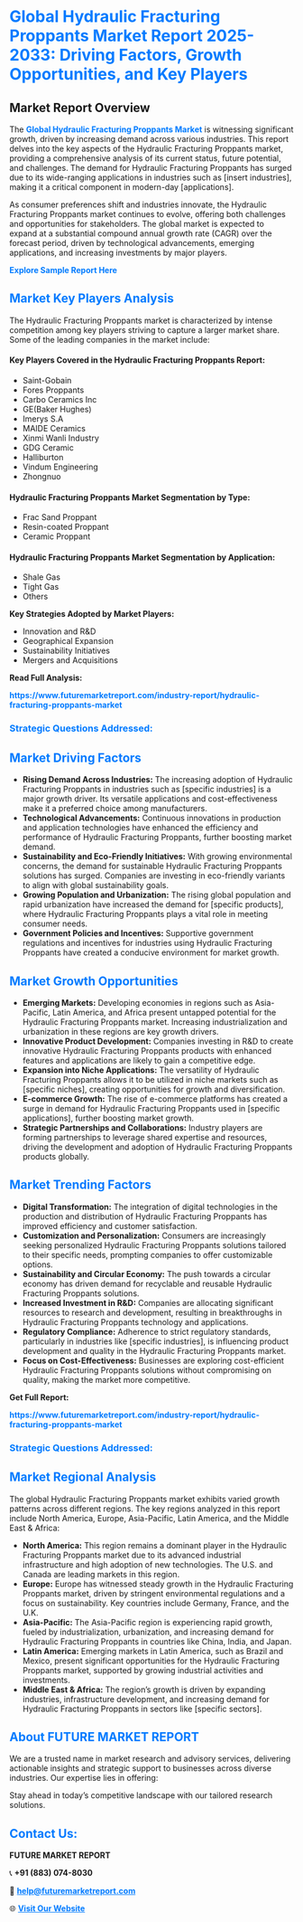 <h1 style="color: #007BFF;">Global Hydraulic Fracturing Proppants Market Report 2025-2033: Driving Factors, Growth Opportunities, and Key Players</h1>

<section id="overview">
<h2>Market Report Overview</h2>
<p>The <a href="https://www.futuremarketreport.com/industry-report/hydraulic-fracturing-proppants-market" style="color: #007BFF; text-decoration: none;"><strong>Global Hydraulic Fracturing Proppants Market</strong></a> is witnessing significant growth, driven by increasing demand across various industries. This report delves into the key aspects of the Hydraulic Fracturing Proppants market, providing a comprehensive analysis of its current status, future potential, and challenges. The demand for Hydraulic Fracturing Proppants has surged due to its wide-ranging applications in industries such as [insert industries], making it a critical component in modern-day [applications].</p>
<p>As consumer preferences shift and industries innovate, the Hydraulic Fracturing Proppants market continues to evolve, offering both challenges and opportunities for stakeholders. The global market is expected to expand at a substantial compound annual growth rate (CAGR) over the forecast period, driven by technological advancements, emerging applications, and increasing investments by major players.</p>
</section>

<section id="overview">
<p><a href="https://www.futuremarketreport.com/request-sample/reportId=60246" style="color: #007BFF; text-decoration: none;"><strong>Explore Sample Report Here</strong></a></p>
</section>

<section id="key-players">
<h2 style="color: #007BFF;">Market Key Players Analysis</h2>
<p>The Hydraulic Fracturing Proppants market is characterized by intense competition among key players striving to capture a larger market share. Some of the leading companies in the market include:</p>
<h4>Key Players Covered in the Hydraulic Fracturing Proppants Report:</h4>
<ul><li>Saint-Gobain</li><li>Fores Proppants</li><li>Carbo Ceramics Inc</li><li>GE(Baker Hughes)</li><li>Imerys S.A</li><li>MAIDE Ceramics</li><li>Xinmi Wanli Industry</li><li>GDG Ceramic</li><li>Halliburton</li><li>Vindum Engineering</li><li>Zhongnuo</li></ul>
<h4>Hydraulic Fracturing Proppants Market Segmentation by Type:</h4>
<ul><li>Frac Sand Proppant</li><li>Resin-coated Proppant</li><li>Ceramic Proppant</li></ul>

<h4>Hydraulic Fracturing Proppants Market Segmentation by Application:</h4>
<ul><li>Shale Gas</li><li>Tight Gas</li><li>Others</li></ul>
<p><strong>Key Strategies Adopted by Market Players:</strong></p>
<ul>
<li>Innovation and R&D</li>
<li>Geographical Expansion</li>
<li>Sustainability Initiatives</li>
<li>Mergers and Acquisitions</li>
</ul>
</section>

<section>
<p><strong>Read Full Analysis: </strong></p><a href="https://www.futuremarketreport.com/industry-report/hydraulic-fracturing-proppants-market" style="color: #007BFF; text-decoration: none;"><strong>https://www.futuremarketreport.com/industry-report/hydraulic-fracturing-proppants-market</strong></a>
<h3 style="color: #007BFF;">Strategic Questions Addressed:</h3>
</section>

<section id="driving-factors">
<h2 style="color: #007BFF;">Market Driving Factors</h2>
<ul>
<li><strong>Rising Demand Across Industries:</strong> The increasing adoption of Hydraulic Fracturing Proppants in industries such as [specific industries] is a major growth driver. Its versatile applications and cost-effectiveness make it a preferred choice among manufacturers.</li>
<li><strong>Technological Advancements:</strong> Continuous innovations in production and application technologies have enhanced the efficiency and performance of Hydraulic Fracturing Proppants, further boosting market demand.</li>
<li><strong>Sustainability and Eco-Friendly Initiatives:</strong> With growing environmental concerns, the demand for sustainable Hydraulic Fracturing Proppants solutions has surged. Companies are investing in eco-friendly variants to align with global sustainability goals.</li>
<li><strong>Growing Population and Urbanization:</strong> The rising global population and rapid urbanization have increased the demand for [specific products], where Hydraulic Fracturing Proppants plays a vital role in meeting consumer needs.</li>
<li><strong>Government Policies and Incentives:</strong> Supportive government regulations and incentives for industries using Hydraulic Fracturing Proppants have created a conducive environment for market growth.</li>
</ul>
</section>

<section id="growth-opportunities">
<h2 style="color: #007BFF;">Market Growth Opportunities</h2>
<ul>
<li><strong>Emerging Markets:</strong> Developing economies in regions such as Asia-Pacific, Latin America, and Africa present untapped potential for the Hydraulic Fracturing Proppants market. Increasing industrialization and urbanization in these regions are key growth drivers.</li>
<li><strong>Innovative Product Development:</strong> Companies investing in R&D to create innovative Hydraulic Fracturing Proppants products with enhanced features and applications are likely to gain a competitive edge.</li>
<li><strong>Expansion into Niche Applications:</strong> The versatility of Hydraulic Fracturing Proppants allows it to be utilized in niche markets such as [specific niches], creating opportunities for growth and diversification.</li>
<li><strong>E-commerce Growth:</strong> The rise of e-commerce platforms has created a surge in demand for Hydraulic Fracturing Proppants used in [specific applications], further boosting market growth.</li>
<li><strong>Strategic Partnerships and Collaborations:</strong> Industry players are forming partnerships to leverage shared expertise and resources, driving the development and adoption of Hydraulic Fracturing Proppants products globally.</li>
</ul>
</section>

<section id="trending-factors">
<h2 style="color: #007BFF;">Market Trending Factors</h2>
<ul>
<li><strong>Digital Transformation:</strong> The integration of digital technologies in the production and distribution of Hydraulic Fracturing Proppants has improved efficiency and customer satisfaction.</li>
<li><strong>Customization and Personalization:</strong> Consumers are increasingly seeking personalized Hydraulic Fracturing Proppants solutions tailored to their specific needs, prompting companies to offer customizable options.</li>
<li><strong>Sustainability and Circular Economy:</strong> The push towards a circular economy has driven demand for recyclable and reusable Hydraulic Fracturing Proppants solutions.</li>
<li><strong>Increased Investment in R&D:</strong> Companies are allocating significant resources to research and development, resulting in breakthroughs in Hydraulic Fracturing Proppants technology and applications.</li>
<li><strong>Regulatory Compliance:</strong> Adherence to strict regulatory standards, particularly in industries like [specific industries], is influencing product development and quality in the Hydraulic Fracturing Proppants market.</li>
<li><strong>Focus on Cost-Effectiveness:</strong> Businesses are exploring cost-efficient Hydraulic Fracturing Proppants solutions without compromising on quality, making the market more competitive.</li>
</ul>
</section>

<section>
<p><strong>Get Full Report: </strong></p><a href="https://www.futuremarketreport.com/industry-report/hydraulic-fracturing-proppants-market" style="color: #007BFF; text-decoration: none;"><strong>https://www.futuremarketreport.com/industry-report/hydraulic-fracturing-proppants-market</strong></a>
<h3 style="color: #007BFF;">Strategic Questions Addressed:</h3>
</section>


<section id="regional-analysis">
<h2 style="color: #007BFF;">Market Regional Analysis</h2>
<p>The global Hydraulic Fracturing Proppants market exhibits varied growth patterns across different regions. The key regions analyzed in this report include North America, Europe, Asia-Pacific, Latin America, and the Middle East & Africa:</p>
<ul>
<li><strong>North America:</strong> This region remains a dominant player in the Hydraulic Fracturing Proppants market due to its advanced industrial infrastructure and high adoption of new technologies. The U.S. and Canada are leading markets in this region.</li>
<li><strong>Europe:</strong> Europe has witnessed steady growth in the Hydraulic Fracturing Proppants market, driven by stringent environmental regulations and a focus on sustainability. Key countries include Germany, France, and the U.K.</li>
<li><strong>Asia-Pacific:</strong> The Asia-Pacific region is experiencing rapid growth, fueled by industrialization, urbanization, and increasing demand for Hydraulic Fracturing Proppants in countries like China, India, and Japan.</li>
<li><strong>Latin America:</strong> Emerging markets in Latin America, such as Brazil and Mexico, present significant opportunities for the Hydraulic Fracturing Proppants market, supported by growing industrial activities and investments.</li>
<li><strong>Middle East & Africa:</strong> The region’s growth is driven by expanding industries, infrastructure development, and increasing demand for Hydraulic Fracturing Proppants in sectors like [specific sectors].</li>
</ul>
</section>

<footer>
<h2 style="color: #007BFF;">About FUTURE MARKET REPORT</h2>
<p>We are a trusted name in market research and advisory services, delivering actionable insights and strategic support to businesses across diverse industries. Our expertise lies in offering:</p>

<p>Stay ahead in today’s competitive landscape with our tailored research solutions.</p>

<h2 style="color: #007BFF;">Contact Us:</h2>
<p><strong>FUTURE MARKET REPORT</strong></p>
<p>📞 <strong>+91 (883) 074-8030</strong></p>
<p>📧 <strong><a href="mailto:help@futuremarketreport.com" style="color: #007BFF;">help@futuremarketreport.com</a></strong></p>
<p>🌐 <strong><a href="https://www.futuremarketreport.com/" style="color: #007BFF;">Visit Our Website</a></strong></p>
</footer>